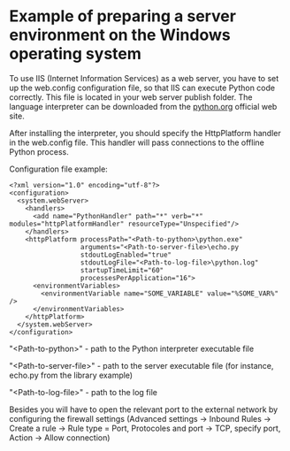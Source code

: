 # Example of preparing a server environment on the Windows operating system

To use IIS (Internet Information Services) as a web server, you have to set up the web.config configuration file,
so that IIS can execute Python code correctly. This file is located in your web server publish folder.
The language interpreter can be downloaded from the [python.org](https://www.python.org/downloads/) official web site.

After installing the interpreter, you should specify the HttpPlatform handler in the web.config file. This handler will pass connections to the offline Python process.

Configuration file example:

```
<?xml version="1.0" encoding="utf-8"?>
<configuration>
  <system.webServer>
    <handlers>
      <add name="PythonHandler" path="*" verb="*" modules="httpPlatformHandler" resourceType="Unspecified"/>
    </handlers>
    <httpPlatform processPath="<Path-to-python>\python.exe"
                  arguments="<Path-to-server-file>\echo.py
                  stdoutLogEnabled="true"
                  stdoutLogFile="<Path-to-log-file>\python.log"
                  startupTimeLimit="60"
                  processesPerApplication="16">
      <environmentVariables>
        <environmentVariable name="SOME_VARIABLE" value="%SOME_VAR%" />
      </environmentVariables>
    </httpPlatform>
  </system.webServer>
</configuration>
```

"\<Path-to-python\>" - path to the Python interpreter executable file

"\<Path-to-server-file\>" - path to the server executable file (for instance, echo.py from the library example)

"\<Path-to-log-file\>" - path to the log file

Besides you will have to open the relevant port to the external network by configuring the firewall settings (Advanced settings -> Inbound Rules -> Create a rule -> Rule type = Port, Protocoles and port -> TCP, specify port, Action -> Allow connection)
